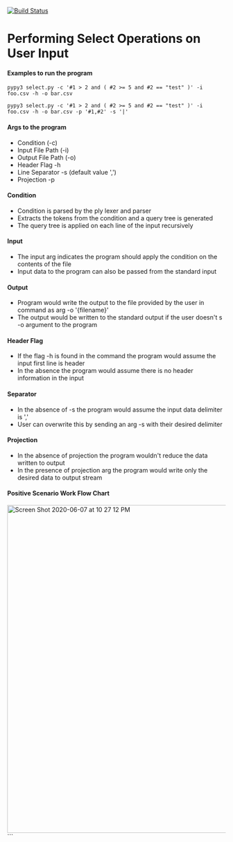[![Build Status](https://dev.azure.com/s0pott05/glennissolutions/_apis/build/status/saikiranece043.DBOperations?branchName=master)](https://dev.azure.com/s0pott05/glennissolutions/_build/latest?definitionId=4&branchName=master)

# Performing Select Operations on User Input

#### Examples to run the program

`pypy3 select.py -c '#1 > 2 and ( #2 >= 5 and #2 == "test" )' -i foo.csv -h -o bar.csv`

`pypy3 select.py -c '#1 > 2 and ( #2 >= 5 and #2 == "test" )' -i foo.csv -h -o bar.csv -p '#1,#2' -s '|'`

#### Args to the program
   * Condition (-c)
   * Input File Path (-i)
   * Output File Path (-o)
   * Header Flag -h 
   * Line Separator -s (default value ',')
   * Projection -p

#### Condition 
   * Condition is parsed by the ply lexer and parser
   * Extracts the tokens from the condition and a query tree is generated
   * The query tree is applied on each line of the input recursively

#### Input 
   * The input arg indicates the program should apply the condition on the contents of the file
   * Input data to the program can also be passed from the standard input

#### Output
   * Program would write the output to the file provided by the user in command as arg -o '{filename}'
   * The output would be written to the standard output if the user doesn't s -o argument to the program

#### Header Flag
   * If the flag -h is found in the command the program would assume the input first line is header
   * In the absence the program would assume there is no header information in the input

#### Separator
   * In the absence of -s the program would assume the input data delimiter is ','
   * User can overwrite this by sending an arg -s with their desired delimiter

#### Projection
   * In the absence of projection the program wouldn't reduce the data written to output
   * In the presence of projection arg the program would write only the desired data to output stream

#### Positive Scenario Work Flow Chart

<img width="757" alt="Screen Shot 2020-06-07 at 10 27 12 PM" src="https://user-images.githubusercontent.com/12020642/83987591-c6e8c000-a90e-11ea-96cd-25131a5c45a3.png">
```

